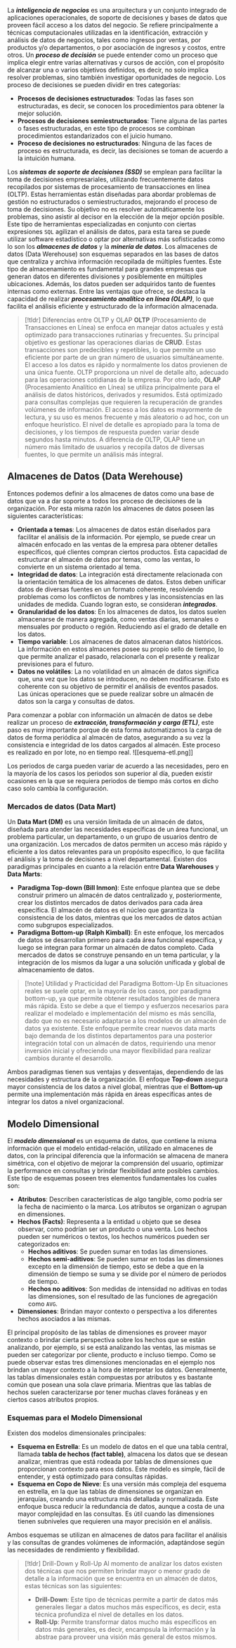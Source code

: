 La ***inteligencia de negocios*** es una arquitectura y un conjunto integrado de aplicaciones operacionales, de soporte de decisiones y bases de datos que proveen fácil acceso a los datos del negocio. Se refiere principalmente a técnicas computacionales utilizadas en la identificación, extracción y análisis de datos de negocios, tales como ingresos por ventas, por productos y/o departamentos, o por asociación de ingresos y costos, entre otros.
Un ***proceso de decisión*** se puede entender como un proceso que implica elegir entre varias alternativas y cursos de acción, con el propósito de alcanzar una o varios objetivos definidos, es decir, no solo implica resolver problemas, sino también investigar oportunidades de negocio. Los proceso de decisiones se pueden dividir en tres categorías:
- **Procesos de decisiones estructurados**: Todas las fases son estructuradas, es decir, se conocen los procedimientos para obtener la mejor solución.
- **Procesos de decisiones semiestructurados**: Tiene alguna de las partes o fases estructuradas, en este tipo de procesos se combinan procedimientos estandarizados con el juicio humano.
- **Proceso de decisiones no estructurados**: Ninguna de las faces de proceso es estructurada, es decir, las decisiones se toman de acuerdo a la intuición humana.

Los ***sistemas de soporte de decisiones (SSD)*** se emplean para facilitar la toma de decisiones empresariales, utilizando frecuentemente datos recopilados por sistemas de procesamiento de transacciones en línea (OLTP). Estas herramientas están diseñadas para abordar problemas de gestión no estructurados o semiestructurados, mejorando el proceso de toma de decisiones. Su objetivo no es resolver automáticamente los problemas, sino asistir al decisor en la elección de la mejor opción posible.
Este tipo de herramientas especializadas en conjunto con ciertas expresiones `SQL` agilizan el análisis de datos, para esta tarea se puede utilizar software estadístico o optar por alternativas más sofisticadas como lo son los ***almacenes de datos*** y la ***minería de datos***.
Los almacenes de datos (Data Werehouse) son esquemas separados en las bases de datos que centraliza y archiva información recopilada de múltiples fuentes. Este tipo de almacenamiento es fundamental para grandes empresas que generan datos en diferentes divisiones y posiblemente en múltiples ubicaciones. Además, los datos pueden ser adquiridos tanto de fuentes internas como externas. Entre las ventajas que ofrece, se destaca la capacidad de realizar ***procesamiento analítico en línea (OLAP)***, lo que facilita el análisis eficiente y estructurado de la información almacenada.
>[!tldr] Diferencias entre OLTP y OLAP
>**OLTP** (Procesamiento de Transacciones en Línea) se enfoca en manejar datos actuales y está optimizado para transacciones rutinarias y frecuentes. Su principal objetivo es gestionar las operaciones diarias de **CRUD**. Estas transacciones son predecibles y repetibles, lo que permite un uso eficiente por parte de un gran número de usuarios simultáneamente. El acceso a los datos es rápido y normalmente los datos provienen de una única fuente. OLTP proporciona un nivel de detalle alto, adecuado para las operaciones cotidianas de la empresa.
>Por otro lado, **OLAP** (Procesamiento Analítico en Línea) se utiliza principalmente para el análisis de datos históricos, derivados y resumidos. Está optimizado para consultas complejas que requieren la recuperación de grandes volúmenes de información. El acceso a los datos es mayormente de lectura, y su uso es menos frecuente y más aleatorio o ad hoc, con un enfoque heurístico. El nivel de detalle es apropiado para la toma de decisiones, y los tiempos de respuesta pueden variar desde segundos hasta minutos. A diferencia de OLTP, OLAP tiene un número más limitado de usuarios y recopila datos de diversas fuentes, lo que permite un análisis más integral.
## Almacenes de Datos (Data Werehouse)
Entonces podemos definir a los almacenes de datos como una base de datos que va a dar soporte a todos los proceso de decisiones de la organización. Por esta misma razón los almacenes de datos poseen las siguientes características:
- **Orientada a temas**: Los almacenes de datos están diseñados para facilitar el análisis de la información. Por ejemplo, se puede crear un almacén enfocado en las ventas de la empresa para obtener detalles específicos, qué clientes compran ciertos productos. Esta capacidad de estructurar el almacén de datos por temas, como las ventas, lo convierte en un sistema orientado al tema.
- **Integridad de datos**: La integración está directamente relacionada con la orientación temática de los almacenes de datos. Estos deben unificar datos de diversas fuentes en un formato coherente, resolviendo problemas como los conflictos de nombres y las inconsistencias en las unidades de medida. Cuando logran esto, se consideran ***integrados***.
- **Granularidad de los datos**: En los almacenes de datos, los datos suelen almacenarse de manera agregada, como ventas diarias, semanales o mensuales por producto o región. Reduciendo así el grado de detalle en los datos.
- **Tiempo variable**: Los almacenes de datos almacenan datos históricos. La información en estos almacenes posee su propio sello de tiempo, lo que permite analizar el pasado, relacionarla con el presente y realizar previsiones para el futuro.
- **Datos no volátiles**: La no volatilidad en un almacén de datos significa que, una vez que los datos se introducen, no deben modificarse. Esto es coherente con su objetivo de permitir el análisis de eventos pasados. Las únicas operaciones que se puede realizar sobre un almacén de datos son la carga y consultas de datos.

Para comenzar a poblar con información un almacén de datos se debe realizar un proceso de ***extracción, transformación y carga (ETL)***, este paso es muy importante porque de esta forma automatizamos la carga de datos de forma periódica al almacén de datos, asegurando a su vez la consistencia e integridad de los datos cargados al almacén. Este proceso es realizado en por lote, no en tiempo real.
![[esquema-etl.png]]

Los periodos de carga pueden variar de acuerdo a las necesidades, pero en la mayoría de los casos los periodos son superior al día, pueden existir ocasiones en la que se requiera periodos de tiempo más cortos en dicho caso solo cambia la configuración.
### Mercados de datos (Data Mart)
Un **Data Mart (DM)** es una versión limitada de un almacén de datos, diseñada para atender las necesidades específicas de un área funcional, un problema particular, un departamento, o un grupo de usuarios dentro de una organización. Los mercados de datos permiten un acceso más rápido y eficiente a los datos relevantes para un propósito específico, lo que facilita el análisis y la toma de decisiones a nivel departamental.
Existen dos paradigmas principales en cuanto a la relación entre **Data Warehouses** y **Data Marts**:
- **Paradigma Top-down (Bill Inmon)**: Este enfoque plantea que se debe construir primero un almacén de datos centralizado y, posteriormente, crear los distintos mercados de datos derivados para cada área específica. El almacén de datos es el núcleo que garantiza la consistencia de los datos, mientras que los mercados de datos actúan como subgrupos especializados.
- **Paradigma Bottom-up (Ralph Kimball)**: En este enfoque, los mercados de datos se desarrollan primero para cada área funcional específica, y luego se integran para formar un almacén de datos completo. Cada mercados de datos se construye pensando en un tema particular, y la integración de los mismos da lugar a una solución unificada y global de almacenamiento de datos.

>[!note] Utilidad y Practicidad del Paradigma Bottom-Up
>En situaciones reales se suele optar, en la mayoría de los casos, por paradigma bottom-up, ya que permite obtener resultados tangibles de manera más rápida. Esto se debe a que el tiempo y esfuerzos necesarios para realizar el modelado e implementación del mismo es más sencilla, dado que no es necesario adaptarse a los modelos de un almacén de datos ya existente.
>Este enfoque permite crear nuevos data marts bajo demanda de los distintos departamentos para una posterior integración total con un almacén de datos, requiriendo una menor inversión inicial y ofreciendo una mayor flexibilidad para realizar cambios durante el desarrollo.

Ambos paradigmas tienen sus ventajas y desventajas, dependiendo de las necesidades y estructura de la organización. El enfoque **Top-down** asegura mayor consistencia de los datos a nivel global, mientras que el **Bottom-up** permite una implementación más rápida en áreas específicas antes de integrar los datos a nivel organizacional.
## Modelo Dimensional
El ***modelo dimensional*** es un esquema de datos, que contiene la misma información que el modelo entidad-relación, utilizado en almacenes de datos, con la principal diferencia que la información se almacena de manera simétrica, con el objetivo de mejorar la comprensión del usuario, optimizar la performance en consultas y brindar flexibilidad ante posibles cambios. Este tipo de esquemas poseen tres elementos fundamentales los cuales son:
- **Atributos**: Describen características de algo tangible, como podría ser la fecha de nacimiento o la marca. Los atributos se organizan o agrupan en dimensiones.
- **Hechos (Facts)**: Representa a la entidad u objeto que se desea observar, como podrían ser un producto o una venta. Los hechos pueden ser numéricos o textos, los hechos numéricos pueden ser categorizados en:
	- **Hechos aditivos**: Se pueden sumar en todas las dimensiones.
	- **Hechos semi-aditivos**: Se pueden sumar en todas las dimensiones excepto en la dimensión de tiempo, esto se debe a que en la dimensión de tiempo se suma y se divide por el número de periodos de tiempo.
	- **Hechos no aditivos**: Son medidas de intensidad no aditivas en todas las dimensiones, son el resultado de las funciones de agregación como `AVG`.
- **Dimensiones**: Brindan mayor contexto o perspectiva a los diferentes hechos asociados a las mismas.

El principal propósito de las tablas de dimensiones es proveer mayor contexto o brindar cierta perspectiva sobre los hechos que se están analizando, por ejemplo, si se está analizando las ventas, las mismas se pueden ser categorizar por cliente, producto e incluso tiempo. Como se puede observar estas tres dimensiones mencionadas en el ejemplo nos brindan un mayor contexto a la hora de interpretar los datos.
Generalmente, las tablas dimensionales están compuestas por atributos y es bastante común que posean una sola clave primaria. Mientras que las tablas de hechos suelen caracterizarse por tener muchas claves foráneas y en ciertos casos atributos propios.
### Esquemas para el Modelo Dimensional
Existen dos modelos dimensionales principales:
- **Esquema en Estrella**: Es un modelo de datos en el que una tabla central, llamada **tabla de hechos (fact table)**, almacena los datos que se desean analizar, mientras que está rodeada por tablas de dimensiones que proporcionan contexto para esos datos. Este modelo es simple, fácil de entender, y está optimizado para consultas rápidas.
- **Esquema en Copo de Nieve**: Es una versión más compleja del esquema en estrella, en la que las tablas de dimensiones se organizan en jerarquías, creando una estructura más detallada y normalizada. Este enfoque busca reducir la redundancia de datos, aunque a costa de una mayor complejidad en las consultas. Es útil cuando las dimensiones tienen subniveles que requieren una mayor precisión en el análisis.

Ambos esquemas se utilizan en almacenes de datos para facilitar el análisis y las consultas de grandes volúmenes de información, adaptándose según las necesidades de rendimiento y flexibilidad.
>[!tldr] Drill-Down y Roll-Up
>Al momento de analizar los datos existen dos técnicas que nos permiten brindar mayor o menor grado de detalle a la información que se encuentra en un almacén de datos, estas técnicas son las siguientes:
>- **Drill-Down**: Este tipo de técnicas permite a partir de datos más generales llegar a datos muchos más específicos, es decir, esta técnica profundiza el nivel de detalles en los datos.
>- **Roll-Up**: Permite transformar datos mucho más específicos en datos más generales, es decir, encampsula la información y la abstrae para proveer una visión más general de estos mismos.